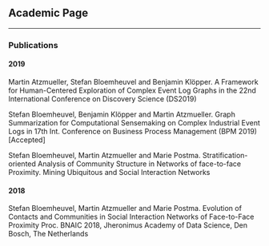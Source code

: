 ## Academic Page

---

### Publications 

#### 2019

Martin Atzmueller, Stefan Bloemheuvel and Benjamin Klöpper. A Framework for Human-Centered Exploration of Complex Event Log Graphs in the 22nd International Conference on Discovery Science (DS2019)

Stefan Bloemheuvel, Benjamin Klöpper and Martin Atzmueller. Graph Summarization for Computational Sensemaking on Complex Industrial Event Logs in 17th Int. Conference on Business Process Management (BPM 2019) [Accepted]

Stefan Bloemheuvel, Martin Atzmueller and Marie Postma. Stratification-oriented Analysis of Community Structure in Networks of face-to-face Proximity. Mining Ubiquitous and Social Interaction Networks

#### 2018

Stefan Bloemheuvel, Martin Atzmueller and Marie Postma. Evolution of Contacts and Communities in Social Interaction Networks of Face-to-Face Proximity Proc. BNAIC 2018, Jheronimus Academy of Data Science, Den Bosch, The Netherlands


